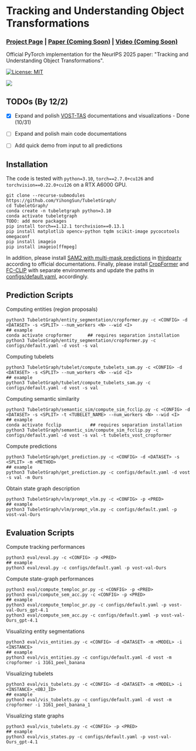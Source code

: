 # Tracking and Understanding Object Transformations
### [Project Page](https://tubelet-graph.github.io/) | [Paper (Coming Soon)](https://github.com/YihongSun/TubeletGraph) | [Video (Coming Soon)](https://github.com/YihongSun/TubeletGraph)

Official PyTorch implementation for the NeurIPS 2025 paper: "Tracking and Understanding Object Transformations".

<a href="#license"><img alt="License: MIT" src="https://img.shields.io/badge/license-MIT-blue.svg"/></a>  

![](assets/teaser.png)

## TODOs (By 12/2)
- [x] Expand and polish [VOST-TAS](https://github.com/YihongSun/TubeletGraph/tree/main/VOST-TAS) documentations and visualizations - Done (10/31)
- [ ] Expand and polish main code documentations
- [ ] Add quick demo from input to all predictions


## Installation
The code is tested with `python=3.10`, `torch==2.7.0+cu126` and `torchvision==0.22.0+cu126` on a RTX A6000 GPU.
```
git clone --recurse-submodules https://github.com/YihongSun/TubeletGraph/
cd TubeletGraph/
conda create -n tubeletgraph python=3.10
conda activate tubeletgraph
TODO: add more packages
pip install torch==1.12.1 torchvision==0.13.1
pip install matplotlib opencv-python tqdm scikit-image pycocotools omegaconf
pip install imageio
pip install imageio[ffmpeg]
```
In addition, please install [SAM2 with multi-mask predictions](https://github.com/YihongSun/sam2/tree/fb5e452074cd8bf2da3e2d9b4108e480b7f07276) in [thirdparty](thirdparty) according to official documentations. Finally, please install [CropFormer](https://github.com/qqlu/Entity/blob/6e7e13ac91ef508088e1b848167c01f19b00b512/Entityv2/README.md) and [FC-CLIP](https://github.com/bytedance/fc-clip/tree/2b0bbe213070d44da9182530fa2e826fef03f974) with separate environments and update the paths in [configs/default.yaml](configs/default.yaml), accordingly.


## Prediction Scripts
Computing entities (region proposals)
```
python3 TubeletGraph/entity_segmentation/cropformer.py -c <CONFIG> -d <DATASET> -s <SPLIT> --num_workers <N> --wid <I>
## example
conda activate cropformer      ## requires separation installation
python3 TubeletGraph/entity_segmentation/cropformer.py -c configs/default.yaml -d vost -s val
```

Computing tubelets 
```
python3 TubeletGraph/tubelet/compute_tubelets_sam.py -c <CONFIG> -d <DATASET> -s <SPLIT> --num_workers <N> --wid <I>
## example
python3 TubeletGraph/tubelet/compute_tubelets_sam.py -c configs/default.yaml -d vost -s val
```

Computing semantic similarity 
```
python3 TubeletGraph/semantic_sim/compute_sim_fcclip.py -c <CONFIG> -d <DATASET> -s <SPLIT> -t <TUBELET_NAME> --num_workers <N> --wid <I>
## example
conda activate fcclip           ## requires separation installation
python3 TubeletGraph/semantic_sim/compute_sim_fcclip.py -c configs/default.yaml -d vost -s val -t tubelets_vost_cropformer
```

Compute predictions
```
python3 TubeletGraph/get_prediction.py -c <CONFIG> -d <DATASET> -s <SPLIT> -m <METHOD>
## example
python3 TubeletGraph/get_prediction.py -c configs/default.yaml -d vost -s val -m Ours
```

Obtain state graph description
```
python3 TubeletGraph/vlm/prompt_vlm.py -c <CONFIG> -p <PRED>
## example
python3 TubeletGraph/vlm/prompt_vlm.py -c configs/default.yaml -p vost-val-Ours
```

## Evaluation Scripts
Compute tracking performances
```
python3 eval/eval.py -c <CONFIG> -p <PRED>
## example
python3 eval/eval.py -c configs/default.yaml -p vost-val-Ours
```

Compute state-graph performances
```
python3 eval/compute_temploc_pr.py -c <CONFIG> -p <PRED>
python3 eval/compute_sem_acc.py -c <CONFIG> -p <PRED>
## example
python3 eval/compute_temploc_pr.py -c configs/default.yaml -p vost-val-Ours_gpt-4.1
python3 eval/compute_sem_acc.py -c configs/default.yaml -p vost-val-Ours_gpt-4.1
```

Visualizing entity segmentations
```
python3 eval/vis_entities.py -c <CONFIG> -d <DATASET> -m <MODEL> -i <INSTANCE>
## example
python3 eval/vis_entities.py -c configs/default.yaml -d vost -m cropformer -i 3161_peel_banana 
```

Visualizing tubelets
```
python3 eval/vis_tubelets.py -c <CONFIG> -d <DATASET> -m <MODEL> -i <INSTANCE>_<OBJ_ID>
## example
python3 eval/vis_tubelets.py -c configs/default.yaml -d vost -m cropformer -i 3161_peel_banana_1
```

Visualizing state graphs
```
python3 eval/vis_tubelets.py -c <CONFIG> -p <PRED>
## example
python3 eval/vis_states.py -c configs/default.yaml -p vost-val-Ours_gpt-4.1
```
